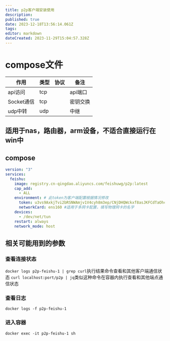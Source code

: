 ```yaml
---
title: p2p客户端安装使用
description: 
published: true
date: 2023-12-18T13:56:14.061Z
tags: 
editor: markdown
dateCreated: 2023-11-29T15:04:57.328Z
---
```




# compose文件

| 作用       | 类型 | 协议        | 备注                               |
| ---------- | ---- | ----------- | ---------------------------------- |
| api访问    | tcp  |        | api端口                       |
| Socket通信 | tcp  |        | 密钥交换                       |
| udp中转    | udp  |        | 中继                         |

## 适用于nas，路由器，arm设备，不适合直接运行在win中
## compose
```yaml
version: "3"
services:
  feishu:
    image: registry.cn-qingdao.aliyuncs.com/feishuwg/p2p:latest
    cap_add:
      - ALL
    environment: # 此token为客户端配置根据情况修改
      token: u3vs9AxkjTvi2bRSNWAmjv1V4cyh8m3ep/CNjDHQWckxf8asJKFCdTaOhcf/DVH2pMfeb+R0wIbQ4HgeHg8v+BBY620AQssIKnpZQX4BTXft6Is3c+Fc3uYUvN5ipSv1LIv8OVLOmaf1vuR+/sKKOQ==  
      networkCard: ens160 #适用于多网卡配置，填写物理网卡的名字
    devices:
      - /dev/net/tun
    restart: always
    network_mode: host
```

## 相关可能用到的参数
### 查看连接状态
`docker logs p2p-feishu-1 | grep curl`执行结果命令查看和其他客户端通信状态
`curl localhost:port/p2p | jq`类似这种命令在容器内执行查看和其他端点通信状态
### 查看日志
`docker logs -f p2p-feishu-1`
### 进入容器
`docker exec -it p2p-feishu-1 sh`